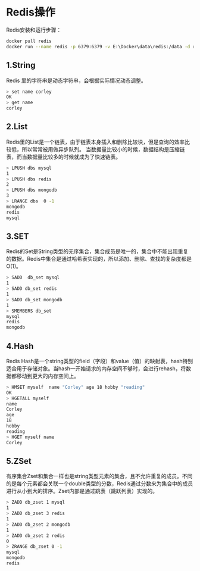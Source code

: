 # Redis操作
Redis安装和运行步骤：
```bash
docker pull redis
docker run --name redis -p 6379:6379 -v E:\Docker\data\redis:/data -d redis
```
## 1.String
Redis 里的字符串是动态字符串，会根据实际情况动态调整。
```bash
> set name corley
OK
> get name
corley
```

## 2.List
Redis里的List是一个链表，由于链表本身插入和删除比较块，但是查询的效率比较低，所以常常被用做异步队列。
当数据量比较小的时候，数据结构是压缩链表，而当数据量比较多的时候就成为了快速链表。
```bash
> LPUSH dbs mysql
1
> LPUSH dbs redis
2
> LPUSH dbs mongodb
3
> LRANGE dbs  0 -1
mongodb
redis
mysql
```

## 3.SET
Redis的Set是String类型的无序集合，集合成员是唯一的，集合中不能出现重复
的数据。Redis中集合是通过哈希表实现的，所以添加、删除、查找的复杂度都是O(1)。
```bash
> SADD  db_set mysql
1
> SADD db_set redis
1
> SADD db_set mongodb
1
> SMEMBERS db_set
mysql
redis
mongodb
```

## 4.Hash
Redis Hash是一个string类型的field（字段）和value（值）的映射表，hash特别适合用于存储对象。当hash一开始请求的内存空间不够时，会进行rehash，将数据都移动到更大的内存空间上。
```bash
> HMSET myself  name "Corley" age 18 hobby "reading"
OK
> HGETALL myself
name
Corley
age
18
hobby
reading
> HGET myself name
Corley
```

## 5.ZSet
有序集合Zset和集合一样也是string类型元素的集合，且不允许重复的成员。不同的是每个元素都会关联一个double类型的分数，Redis通过分数来为集合中的成员进行从小到大的排序。Zset内部是通过跳表（跳跃列表）实现的。
```bash
> ZADD db_zset 1 mysql
1
> ZADD db_zset 3 redis
1
> ZADD db_zset 2 mongodb
1
> ZADD db_zset 2 redis
0
> ZRANGE db_zset 0 -1
mysql
mongodb
redis
```
